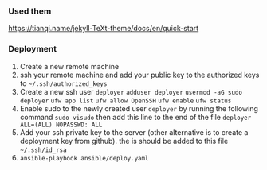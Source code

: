 ### Used them
https://tianqi.name/jekyll-TeXt-theme/docs/en/quick-start


### Deployment
1. Create a new remote machine
2. ssh your remote machine and add your public key to the authorized keys to `~/.ssh/authorized_keys`
3. Create a new ssh user `deployer`
`adduser deployer`
`usermod -aG sudo deployer`
`ufw app list`
`ufw allow OpenSSH`
`ufw enable`
`ufw status`
4. Enable sudo to the newly created user `deployer` by running the following command
 `sudo visudo` then add this line to the end of the file `deployer ALL=(ALL) NOPASSWD: ALL`
5. Add your ssh private key to the server (other alternative is to create a deployment key from github). the is should be added to this file `~/.ssh/id_rsa` 
5. `ansible-playbook ansible/deploy.yaml`
